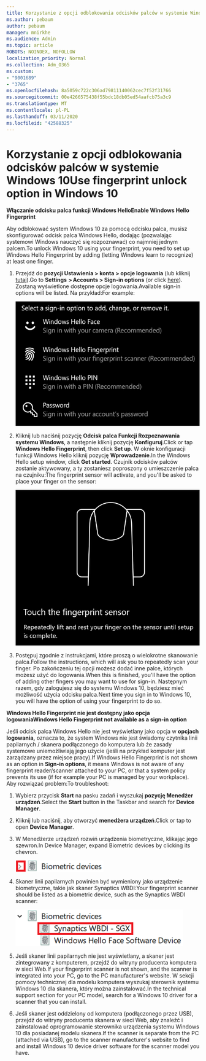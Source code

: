 ```yaml
---
title: Korzystanie z opcji odblokowania odcisków palców w systemie Windows 10
ms.author: pebaum
author: pebaum
manager: mnirkhe
ms.audience: Admin
ms.topic: article
ROBOTS: NOINDEX, NOFOLLOW
localization_priority: Normal
ms.collection: Adm_O365
ms.custom:
- "9001689"
- "3765"
ms.openlocfilehash: 8a5059c722c306ad79811140062cec7f52f31766
ms.sourcegitcommit: 00e4266575438f55bdc18db05ed54aafcb75a3c9
ms.translationtype: MT
ms.contentlocale: pl-PL
ms.lasthandoff: 03/11/2020
ms.locfileid: "42588325"
---
```

# <a name="use-fingerprint-unlock-option-in-windows-10"></a><span data-ttu-id="2da09-102">Korzystanie z opcji odblokowania odcisków palców w systemie Windows 10</span><span class="sxs-lookup"><span data-stu-id="2da09-102">Use fingerprint unlock option in Windows 10</span></span>

<span data-ttu-id="2da09-103">**Włączanie odcisku palca funkcji Windows Hello**</span><span class="sxs-lookup"><span data-stu-id="2da09-103">**Enable Windows Hello Fingerprint**</span></span>

<span data-ttu-id="2da09-104">Aby odblokować system Windows 10 za pomocą odcisku palca, musisz skonfigurować odcisk palca Windows Hello, dodając (pozwalając systemowi Windows nauczyć się rozpoznawać) co najmniej jednym palcem.</span><span class="sxs-lookup"><span data-stu-id="2da09-104">To unlock Windows 10 using your fingerprint, you need to set up Windows Hello Fingerprint by adding (letting Windows learn to recognize) at least one finger.</span></span> 

1. <span data-ttu-id="2da09-105">Przejdź do **pozycji Ustawienia > konta > opcje logowania** (lub kliknij [tutaj](ms-settings:signinoptions?activationSource=GetHelp)).</span><span class="sxs-lookup"><span data-stu-id="2da09-105">Go to **Settings  > Accounts > Sign-in options** (or click [here](ms-settings:signinoptions?activationSource=GetHelp)).</span></span> <span data-ttu-id="2da09-106">Zostaną wyświetlone dostępne opcje logowania.</span><span class="sxs-lookup"><span data-stu-id="2da09-106">Available sign-in options will be listed.</span></span> <span data-ttu-id="2da09-107">Na przykład:</span><span class="sxs-lookup"><span data-stu-id="2da09-107">For example:</span></span>

    ![Opcje logowania.](media/sign-in-options.png)

2. <span data-ttu-id="2da09-109">Kliknij lub naciśnij pozycję **Odcisk palca Funkcji Rozpoznawania systemu Windows**, a następnie kliknij pozycję **Konfiguruj**.</span><span class="sxs-lookup"><span data-stu-id="2da09-109">Click or tap **Windows Hello Fingerprint**, then click **Set up**.</span></span> <span data-ttu-id="2da09-110">W oknie konfiguracji funkcji Windows Hello kliknij pozycję **Wprowadzenie**.</span><span class="sxs-lookup"><span data-stu-id="2da09-110">In the Windows Hello setup window, click **Get started**.</span></span> <span data-ttu-id="2da09-111">Czujnik odcisków palców zostanie aktywowany, a ty zostaniesz poproszony o umieszczenie palca na czujniku:</span><span class="sxs-lookup"><span data-stu-id="2da09-111">The fingerprint sensor will activate, and you'll be asked to place your finger on the sensor:</span></span>

   ![Linii papilarnych.](media/fingerprint-sensor.png)

3. <span data-ttu-id="2da09-113">Postępuj zgodnie z instrukcjami, które proszą o wielokrotne skanowanie palca.</span><span class="sxs-lookup"><span data-stu-id="2da09-113">Follow the instructions, which will ask you to repeatedly scan your finger.</span></span> <span data-ttu-id="2da09-114">Po zakończeniu tej opcji możesz dodać inne palce, których możesz użyć do logowania.</span><span class="sxs-lookup"><span data-stu-id="2da09-114">When this is finished, you'll have the option of adding other fingers you may want to use for sign-in.</span></span> <span data-ttu-id="2da09-115">Następnym razem, gdy zalogujesz się do systemu Windows 10, będziesz mieć możliwość użycia odcisku palca.</span><span class="sxs-lookup"><span data-stu-id="2da09-115">Next time you sign in to Windows 10, you will have the option of using your fingerprint to do so.</span></span>

<span data-ttu-id="2da09-116">**Windows Hello Fingerprint nie jest dostępny jako opcja logowania**</span><span class="sxs-lookup"><span data-stu-id="2da09-116">**Windows Hello Fingerprint not available as a sign-in option**</span></span>

<span data-ttu-id="2da09-117">Jeśli odcisk palca Windows Hello nie jest wyświetlany jako opcja w **opcjach logowania,** oznacza to, że system Windows nie jest świadomy czytnika linii papilarnych / skanera podłączonego do komputera lub że zasady systemowe uniemożliwiają jego użycie (jeśli na przykład komputer jest zarządzany przez miejsce pracy).</span><span class="sxs-lookup"><span data-stu-id="2da09-117">If Windows Hello Fingerprint is not shown as an option in **Sign-in options**, it means Windows is not aware of any fingerprint reader/scanner attached to your PC, or that a system policy prevents its use (if for example your PC is managed by your workplace).</span></span> <span data-ttu-id="2da09-118">Aby rozwiązać problem:</span><span class="sxs-lookup"><span data-stu-id="2da09-118">To troubleshoot:</span></span> 

1. <span data-ttu-id="2da09-119">Wybierz przycisk **Start** na pasku zadań i wyszukaj **pozycję Menedżer urządzeń**.</span><span class="sxs-lookup"><span data-stu-id="2da09-119">Select the **Start** button in the Taskbar and search for **Device Manager**.</span></span>

2. <span data-ttu-id="2da09-120">Kliknij lub naciśnij, aby otworzyć **menedżera urządzeń**.</span><span class="sxs-lookup"><span data-stu-id="2da09-120">Click or tap to open **Device Manager**.</span></span>

3. <span data-ttu-id="2da09-121">W Menedżerze urządzeń rozwiń urządzenia biometryczne, klikając jego szewron.</span><span class="sxs-lookup"><span data-stu-id="2da09-121">In Device Manager, expand Biometric devices by clicking its chevron.</span></span>

   ![Urządzenia biometryczne.](media/biometric-devices.png)

4. <span data-ttu-id="2da09-123">Skaner linii papilarnych powinien być wymieniony jako urządzenie biometryczne, takie jak skaner Synaptics WBDI:</span><span class="sxs-lookup"><span data-stu-id="2da09-123">Your fingerprint scanner should be listed as a biometric device, such as the Synaptics WBDI scanner:</span></span>

   ![Urządzenia biometryczne.](media/biometric-devices-expanded.png)

5. <span data-ttu-id="2da09-125">Jeśli skaner linii papilarnych nie jest wyświetlany, a skaner jest zintegrowany z komputerem, przejdź do witryny producenta komputera w sieci Web.</span><span class="sxs-lookup"><span data-stu-id="2da09-125">If your fingerprint scanner is not shown, and the scanner is integrated into your PC, go to the PC manufacturer's website.</span></span> <span data-ttu-id="2da09-126">W sekcji pomocy technicznej dla modelu komputera wyszukaj sterownik systemu Windows 10 dla skanera, który można zainstalować.</span><span class="sxs-lookup"><span data-stu-id="2da09-126">In the technical support section for your PC model, search for a Windows 10 driver for a scanner that you can install.</span></span>

6. <span data-ttu-id="2da09-127">Jeśli skaner jest oddzielony od komputera (podłączonego przez USB), przejdź do witryny producenta skanera w sieci Web, aby znaleźć i zainstalować oprogramowanie sterownika urządzenia systemu Windows 10 dla posiadanej modelu skanera.</span><span class="sxs-lookup"><span data-stu-id="2da09-127">If the scanner is separate from the PC (attached via USB), go to the scanner manufacturer's website to find and install Windows 10 device driver software for the scanner model you have.</span></span>
